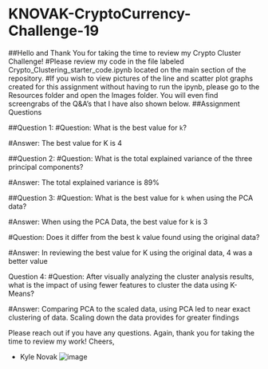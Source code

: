 # KNOVAK-CryptoCurrency-Challenge-19

##Hello and Thank You for taking the time to review my Crypto Cluster Challenge!
#Please review my code in the file labeled Crypto_Clustering_starter_code.ipynb located on the main section of the repository.
#If you wish to view pictures of the line and scatter plot graphs created for this assignment without having to run the ipynb, please go to the Resources folder and open the Images folder. You will even find screengrabs of the Q&A’s that I have also shown below.
##Assignment Questions

##Question 1:
#Question: What is the best value for `k`?

#Answer: The best value for K is 4


##Question 2:
#Question: What is the total explained variance of the three principal components?

#Answer: The total explained variance is 89%


##Question 3:
#Question: What is the best value for `k` when using the PCA data?

#Answer: When using the PCA Data, the best value for k is 3

#Question: Does it differ from the best k value found using the original data?

#Answer:  In reviewing the best value for K using the original data, 4 was a better value


Question 4:
#Question: After visually analyzing the cluster analysis results, what is the impact of using fewer features to cluster the data using K-Means?

#Answer: Comparing PCA to the scaled data, using PCA  led to near exact clustering of data. Scaling down the data provides for greater findings

Please reach out if you have any questions.
Again, thank you for taking the time to review my work!
Cheers,
-	Kyle Novak
![image](https://github.com/NovaKyle91/KNOVAK-CryptoCurrency-Challenge-19/assets/145889239/677c3783-2715-4f73-96a0-c06d8b653105)
